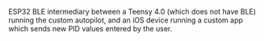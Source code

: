 ESP32 BLE intermediary between a Teensy 4.0 (which does not have BLE) running the custom autopilot, and an iOS device running a custom app which sends new PID values entered by the user.
